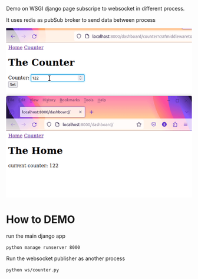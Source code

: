 Demo on WSGI django page subscripe to websocket in different process.

It uses redis as pubSub broker to send data between process

![Demo](./demo.gif)

# How to DEMO
run the main django app
```
python manage runserver 8000
```

Run the websocket publisher as another process
```
python ws/counter.py
```
